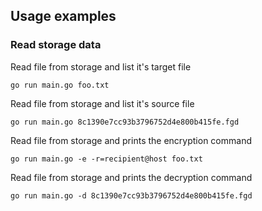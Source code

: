 ## Usage examples

### Read storage data

Read file from storage and list it's target file
```
go run main.go foo.txt
```

Read file from storage and list it's source file
```
go run main.go 8c1390e7cc93b3796752d4e800b415fe.fgd
```

Read file from storage and prints the encryption command
```
go run main.go -e -r=recipient@host foo.txt
```

Read file from storage and prints the decryption command
```
go run main.go -d 8c1390e7cc93b3796752d4e800b415fe.fgd
```